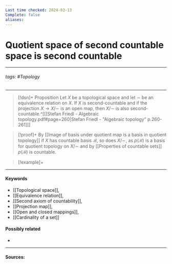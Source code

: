 ```yaml
---
Last time checked: 2024-03-13
Complete: false
aliases:
---
```

# Quotient space of second countable space is second countable
***
###### tags: #Topology 
***
>[!dsn]+ Proposition
>Let $X$ be a topological space and let $\sim$ be an equivalence relation on $X$. If $X$ is second-countable and if the projection $X\to X/\sim$ is an open map, then $X/\sim$ is also second-countable.^[[[Stefan Friedl - Algebraic topology.pdf#page=260|Stefan Friedl - "Algebraic topology" p.260-261]]]

>[!proof]+
>By [[Image of basis under quotient map is a basis in quotient topology]] if $X$ has countable basis $\mathcal{B}$, so does $X/\sim$, as $p(\mathcal{B})$ is a basis for quotient topology on $X/\sim$ and by [[Properties of countable sets]] $p(\mathcal{B})$ is countable. 

>[!example]+ 
>
***
#### Keywords
- [[Topological space]],
- [[Equivalence relation]],
- [[Second axiom of countability]],
- [[Projection map]],
- [[Open and closed mappings]],
- [[Cardinality of a set]]
#### Possibly related
- 
***
#### Sources: